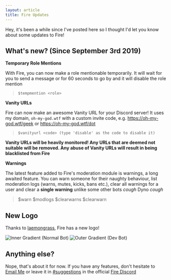 ```yaml
---
layout: article
title: Fire Updates
---
```


Hey, it's been a while since I've posted here so I thought I'd let you know about some updates to Fire! 

## What's new? (Since September 3rd 2019) 

**Temporary Role Mentions**

With Fire, you can now make a role mentionable temporarily. It will wait for you to send a message or for 60 seconds to go by and it will disable the role mention

> `$tempmention <role>`

**Vanity URLs**

Fire can now make an awesome Vanity URL for your Discord server! It uses my domain, `oh-my-god.wtf` with a custom invite code, e.g. 
https://oh-my-god.wtf/geek or https://oh-my-god.wtf/dot

> `$vanityurl <code> (type 'disable' as the code to disable it)`

__Vanity URLs will be heavily monitored! Any URLs that are deemed not suitable will be removed. Any abuse of Vanity URLs will result in being blacklisted from Fire__

**Warnings**

The latest feature added to Fire's moderation module is warnings, a long awaited feature. You can warn someone for their naughty behaviour, list moderation logs (warns, mutes, kicks, bans etc.), clear all warnings for a user and clear a **single warning** unlike some other bots *cough* Dyno *cough*

> $warn <user> <reason>
> $modlogs <user>
> $clearwarns <user>
> $clearwarn <case id>

## New Logo 

Thanks to [laemongrass](https://github.com/laemongrass), Fire has a new logo!

![Inner Gradient (Normal Bot)](https://cdn.discordapp.com/avatars/444871677176709141/4bafec4cf070f01ddf4a5428947813e6.webp?size=256)
![Outer Gradient (Dev Bot)](https://cdn.discordapp.com/avatars/627625765227462656/3ef2cef7e86fd17e2c9a21fd7776e5ea.webp?size=256)

## Anything else? 

Nope, that's about it for now. If you have any features, don't hesitate to [Email Me](mailto:geek@gaminggeek.dev) or leave it in [#suggestions](https://discordapp.com/channels/564052798044504084/564069043431014403/) in the official [Fire Discord](https://gaminggeek.dev/discord)

